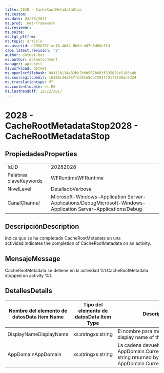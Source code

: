 ```yaml
---
title: 2028 - CacheRootMetadataStop
ms.custom: 
ms.date: 03/30/2017
ms.prod: .net-framework
ms.reviewer: 
ms.suite: 
ms.tgt_pltfrm: 
ms.topic: article
ms.assetid: d799b707-ee16-4b04-8b6d-b87c0d60e71d
caps.latest.revision: "2"
author: dotnet-bot
ms.author: dotnetcontent
manager: wpickett
ms.workload: dotnet
ms.openlocfilehash: 04111b134e32bb7bbb557b0b3f835891c5186bab
ms.sourcegitcommit: 16186c34a957fdd52e5db7294f291f7530ac9d24
ms.translationtype: MT
ms.contentlocale: es-ES
ms.lasthandoff: 12/22/2017
---
```

# <a name="2028---cacherootmetadatastop"></a><span data-ttu-id="dbc94-102">2028 - CacheRootMetadataStop</span><span class="sxs-lookup"><span data-stu-id="dbc94-102">2028 - CacheRootMetadataStop</span></span>
## <a name="properties"></a><span data-ttu-id="dbc94-103">Propiedades</span><span class="sxs-lookup"><span data-stu-id="dbc94-103">Properties</span></span>  
  
|||  
|-|-|  
|<span data-ttu-id="dbc94-104">Id.</span><span class="sxs-lookup"><span data-stu-id="dbc94-104">ID</span></span>|<span data-ttu-id="dbc94-105">2028</span><span class="sxs-lookup"><span data-stu-id="dbc94-105">2028</span></span>|  
|<span data-ttu-id="dbc94-106">Palabras clave</span><span class="sxs-lookup"><span data-stu-id="dbc94-106">Keywords</span></span>|<span data-ttu-id="dbc94-107">WFRuntime</span><span class="sxs-lookup"><span data-stu-id="dbc94-107">WFRuntime</span></span>|  
|<span data-ttu-id="dbc94-108">Nivel</span><span class="sxs-lookup"><span data-stu-id="dbc94-108">Level</span></span>|<span data-ttu-id="dbc94-109">Detallado</span><span class="sxs-lookup"><span data-stu-id="dbc94-109">Verbose</span></span>|  
|<span data-ttu-id="dbc94-110">Canal</span><span class="sxs-lookup"><span data-stu-id="dbc94-110">Channel</span></span>|<span data-ttu-id="dbc94-111">Microsoft-Windows-Application Server-Applications/Debug</span><span class="sxs-lookup"><span data-stu-id="dbc94-111">Microsoft-Windows-Application Server-Applications/Debug</span></span>|  
  
## <a name="description"></a><span data-ttu-id="dbc94-112">Descripción</span><span class="sxs-lookup"><span data-stu-id="dbc94-112">Description</span></span>  
 <span data-ttu-id="dbc94-113">Indica que se ha completado CacheRootMetadata en una actividad.</span><span class="sxs-lookup"><span data-stu-id="dbc94-113">Indicates the completion of CacheRootMetadata on an activity.</span></span>  
  
## <a name="message"></a><span data-ttu-id="dbc94-114">Mensaje</span><span class="sxs-lookup"><span data-stu-id="dbc94-114">Message</span></span>  
 <span data-ttu-id="dbc94-115">CacheRootMetadata se detiene en la actividad %1.</span><span class="sxs-lookup"><span data-stu-id="dbc94-115">CacheRootMetadata stopped on activity %1.</span></span>  
  
## <a name="details"></a><span data-ttu-id="dbc94-116">Detalles</span><span class="sxs-lookup"><span data-stu-id="dbc94-116">Details</span></span>  
  
|<span data-ttu-id="dbc94-117">Nombre del elemento de datos</span><span class="sxs-lookup"><span data-stu-id="dbc94-117">Data Item Name</span></span>|<span data-ttu-id="dbc94-118">Tipo del elemento de datos</span><span class="sxs-lookup"><span data-stu-id="dbc94-118">Data Item Type</span></span>|<span data-ttu-id="dbc94-119">Descripción</span><span class="sxs-lookup"><span data-stu-id="dbc94-119">Description</span></span>|  
|--------------------|--------------------|-----------------|  
|<span data-ttu-id="dbc94-120">DisplayName</span><span class="sxs-lookup"><span data-stu-id="dbc94-120">DisplayName</span></span>|<span data-ttu-id="dbc94-121">xs:string</span><span class="sxs-lookup"><span data-stu-id="dbc94-121">xs:string</span></span>|<span data-ttu-id="dbc94-122">El nombre para mostrar de la actividad.</span><span class="sxs-lookup"><span data-stu-id="dbc94-122">The display name of the activity.</span></span>|  
|<span data-ttu-id="dbc94-123">AppDomain</span><span class="sxs-lookup"><span data-stu-id="dbc94-123">AppDomain</span></span>|<span data-ttu-id="dbc94-124">xs:string</span><span class="sxs-lookup"><span data-stu-id="dbc94-124">xs:string</span></span>|<span data-ttu-id="dbc94-125">La cadena devuelta por AppDomain.CurrentDomain.FriendlyName.</span><span class="sxs-lookup"><span data-stu-id="dbc94-125">The string returned by AppDomain.CurrentDomain.FriendlyName.</span></span>|
